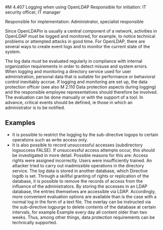 #M 4.407 Logging when using OpenLDAP
Responsible for initiation: IT security officer, IT manager

Responsible for implementation: Administrator, specialist responsible

Since OpenLDAPin is usually a central component of a network, activities in OpenLDAP must be logged and monitored, for example, to notice technical problems or attempted attacks in good time. For OpenLDAP, there are several ways to create event logs and to monitor the current state of the system.

The log data must be evaluated regularly in compliance with internal organization requirements in order to detect misuse and system errors. When logging and monitoring a directory service used for user administration, personal data that is suitable for performance or behavioral control inevitably accrue. If logging and monitoring are set up, the data protection officer (see also M 2.110 Data protection aspects during logging) and the responsible employee representatives should therefore be involved. The evaluation can be done manually or with the support of a tool. In advance, critical events should be defined, ie those in which an administrator is to be notified.



## Examples 
* It is possible to restrict the logging by the sub-directive logops to certain operations such as write access only.
* It is also possible to record unsuccessful accesses (subdirectory logsuccess FALSE). If unsuccessful access attempts occur, this should be investigated in more detail. Possible reasons for this are: Access rights were assigned incorrectly. Users were insufficiently trained. An attacker tried to carry out inadmissible operations in the directory service. The log data is stored in another database, which Directive logdb is set. Through a skillful granting of rights or replication of the database, it is possible to remove the records of access from the influence of the administrators. By storing the accesses in an LDAP database, the entries themselves are accessible via LDAP. Accordingly, more convenient evaluation options are available than is the case with a normal log in the form of a text file. The overlay can be instructed via the sub-directive logpurge to delete contents of the database at certain intervals, for example Example every day all content older than two weeks. Thus, among other things, data protection requirements can be technically supported.




